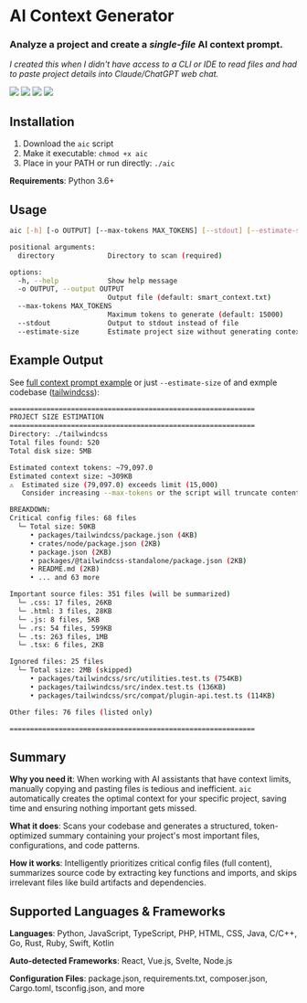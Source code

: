 
# AI Context Generator

### Analyze a project and create a _single-file_ AI context prompt.
*I created this when I didn't have access to a CLI or IDE to read files and had to paste project details into Claude/ChatGPT web chat.*

![](https://img.shields.io/badge/python-3.6-orange) ![](https://img.shields.io/badge/vibe-coding-blue) ![](https://img.shields.io/badge/Claude-Opus_4.1-eeeeee)
![](https://img.shields.io/badge/version-1.3.37-green)
## Installation

1. Download the `aic` script
2. Make it executable: `chmod +x aic`
3. Place in your PATH or run directly: `./aic`

**Requirements**: Python 3.6+

## Usage

```bash
aic [-h] [-o OUTPUT] [--max-tokens MAX_TOKENS] [--stdout] [--estimate-size] directory

positional arguments:
  directory             Directory to scan (required)

options:
  -h, --help            Show help message
  -o OUTPUT, --output OUTPUT
                        Output file (default: smart_context.txt)
  --max-tokens MAX_TOKENS
                        Maximum tokens to generate (default: 15000)
  --stdout              Output to stdout instead of file
  --estimate-size       Estimate project size without generating context
```

## Example Output

See [full context prompt example](https://github.com/newelski/ai-context-generator/blob/main/smart_context.txt) or just `--estimate-size` of and exmple codebase ([tailwindcss](https://github.com/tailwindlabs/tailwindcss)):

```sh
============================================================
PROJECT SIZE ESTIMATION
============================================================
Directory: ./tailwindcss
Total files found: 520
Total disk size: 5MB

Estimated context tokens: ~79,097.0
Estimated context size: ~309KB
⚠️  Estimated size (79,097.0) exceeds limit (15,000)
   Consider increasing --max-tokens or the script will truncate content

BREAKDOWN:
Critical config files: 68 files
  └─ Total size: 50KB
     • packages/tailwindcss/package.json (4KB)
     • crates/node/package.json (2KB)
     • package.json (2KB)
     • packages/@tailwindcss-standalone/package.json (2KB)
     • README.md (2KB)
     • ... and 63 more

Important source files: 351 files (will be summarized)
  └─ .css: 17 files, 26KB
  └─ .html: 3 files, 28KB
  └─ .js: 8 files, 5KB
  └─ .rs: 54 files, 599KB
  └─ .ts: 263 files, 1MB
  └─ .tsx: 6 files, 2KB

Ignored files: 25 files
  └─ Total size: 2MB (skipped)
     • packages/tailwindcss/src/utilities.test.ts (754KB)
     • packages/tailwindcss/src/index.test.ts (136KB)
     • packages/tailwindcss/src/compat/plugin-api.test.ts (114KB)

Other files: 76 files (listed only)

============================================================
```
## Summary

**Why you need it**: When working with AI assistants that have context limits, manually copying and pasting files is tedious and inefficient. `aic` automatically creates the optimal context for your specific project, saving time and ensuring nothing important gets missed.

**What it does**: Scans your codebase and generates a structured, token-optimized summary containing your project's most important files, configurations, and code patterns.

**How it works**: Intelligently prioritizes critical config files (full content), summarizes source code by extracting key functions and imports, and skips irrelevant files like build artifacts and dependencies.

## Supported Languages & Frameworks

**Languages**: Python, JavaScript, TypeScript, PHP, HTML, CSS, Java, C/C++, Go, Rust, Ruby, Swift, Kotlin

**Auto-detected Frameworks**: React, Vue.js, Svelte, Node.js

**Configuration Files**: package.json, requirements.txt, composer.json, Cargo.toml, tsconfig.json, and more
